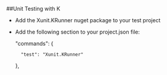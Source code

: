﻿##Unit Testing with K

* Add the Xunit.KRunner nuget package to your test project
* Add the following section to your project.json file:

     "commands": {

        "test": "Xunit.KRunner"

     },


